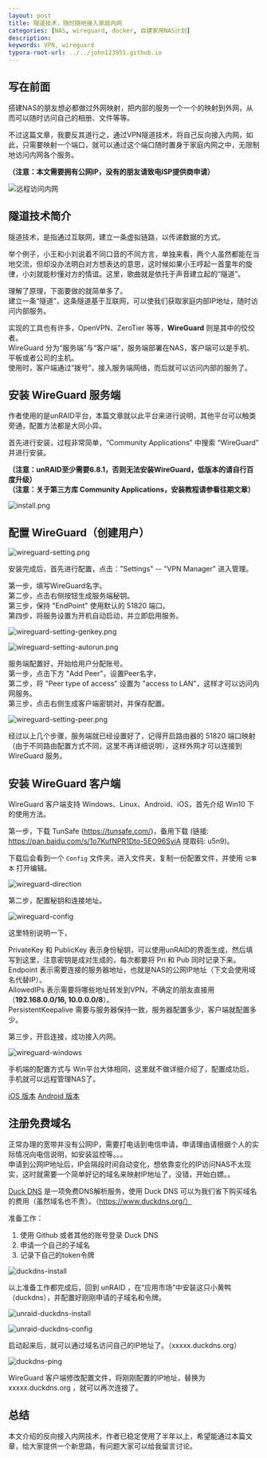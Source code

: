 ```yaml
---
layout: post
title: 隧道技术，随时随地接入家庭内网
categories: [NAS, wireguard, docker, 自建家用NAS计划]
description: 
keywords: VPN, wireguard
typora-root-url: ../../john123951.github.io
---
```


## 写在前面
搭建NAS的朋友想必都做过外网映射，把内部的服务一个一个的映射到外网，从而可以随时访问自己的相册、文件等等。

不过这篇文章，我要反其道行之，通过VPN隧道技术，将自己反向接入内网，如此，只需要映射一个端口，就可以通过这个端口随时置身于家庭内网之中，无限制地访问内网各个服务。

**（注意：本文需要拥有公网IP，没有的朋友请致电ISP提供商申请）**

![远程访问内网](/images/blog/2020-03-25-wireguard/wireguard-demo.png)


## 隧道技术简介
隧道技术，是指通过互联网，建立一条虚拟链路，以传递数据的方式。

举个例子，小王和小刘说着不同口音的不同方言，单独来看，两个人虽然都能在当地交流，但却没办法明白对方想表达的意思，这时候如果小王哼起一首童年的旋律，小刘就能秒懂对方的情谊。这里，歌曲就是依托于声音建立起的“隧道”。

理解了原理，下面要做的就简单多了。  
建立一条“隧道”，这条隧道基于互联网，可以使我们获取家庭内部IP地址，随时访问内部服务。

实现的工具也有许多，OpenVPN、ZeroTier 等等，**WireGuard** 则是其中的佼佼者。  
WireGuard 分为“服务端”与“客户端”，服务端部署在NAS，客户端可以是手机、平板或者公司的主机。  
使用时，客户端通过“拨号”，接入服务端网络，而后就可以访问内部的服务了。


## 安装 WireGuard 服务端
作者使用的是unRAID平台，本篇文章就以此平台来进行说明，其他平台可以触类旁通，配置方法都是大同小异。

首先进行安装，过程非常简单，“Community Applications” 中搜索 “WireGuard” 并进行安装。

**（注意：unRAID至少需要6.8.1，否则无法安装WireGuard，低版本的请自行百度升级）**  
**（注意：关于第三方库 Community Applications，安装教程请参看往期文章）**

![install.png](/images/blog/2020-03-25-wireguard/install.png)


## 配置 WireGuard（创建用户）

![wireguard-setting.png](/images/blog/2020-03-25-wireguard/wireguard-setting.png)

安装完成后，首先进行配置，点击："Settings" -- "VPN Manager" 进入管理。

第一步，填写WireGuard名字。  
第二步，点击右侧按钮生成服务端秘钥。  
第三步，保持 "EndPoint" 使用默认的 51820 端口。  
第四步，将服务设置为开机自动启动，并立即启用服务。

![wireguard-setting-genkey.png](/images/blog/2020-03-25-wireguard/wireguard-setting-genkey.png)

![wireguard-setting-autorun.png](/images/blog/2020-03-25-wireguard/wireguard-setting-autorun.png)

服务端配置好，开始给用户分配账号。  
第一步，点击下方 "Add Peer"，设置Peer名字，  
第二步，将 "Peer type of access" 设置为 "access to LAN"，这样才可以访问内网服务。  
第三步，点击右侧生成客户端密钥对，并保存配置。

![wireguard-setting-peer.png](/images/blog/2020-03-25-wireguard/wireguard-setting-peer.png)

经过以上几个步骤，服务端就已经设置好了，记得开启路由器的 51820 端口映射（由于不同路由配置方式不同，这里不再详细说明），这样外网才可以连接到 WireGuard 服务。


## 安装 WireGuard 客户端
WireGuard 客户端支持 Windows、Linux、Android、iOS，首先介绍 Win10 下的使用方法。

第一步，下载 TunSafe (https://tunsafe.com/)，备用下载 (链接: https://pan.baidu.com/s/1o7KufNPR1Dto-5EO96SyiA 提取码: u5n9)。

下载后会看到一个 `Config` 文件夹，进入文件夹，复制一份配置文件，并使用 `记事本` 打开编辑。

![wireguard-direction](/images/blog/2020-03-25-wireguard/wireguard-direction.png)

第二步，配置秘钥和连接地址。

![wireguard-config](/images/blog/2020-03-25-wireguard/wireguard-config.png)

这里特别说明一下，

PrivateKey 和 PublicKey 表示身份秘钥，可以使用unRAID的界面生成，然后填写到这里，注意密钥是成对生成的，每次都要将 Pri 和 Pub 同时记录下来。  
Endpoint 表示需要连接的服务器地址，也就是NAS的公网IP地址（下文会使用域名代替IP）。  
AllowedIPs 表示需要将哪些地址转发到VPN，不确定的朋友直接用（**192.168.0.0/16, 10.0.0.0/8**）。  
PersistentKeepalive 需要与服务器保持一致，服务器配置多少，客户端就配置多少。

第三步，开启连接，成功接入内网。

![wireguard-windows](/images/blog/2020-03-25-wireguard/wireguard-windows.png)

手机端的配置方式与 Win平台大体相同，这里就不做详细介绍了，配置成功后，手机就可以远程管理NAS了。

[iOS 版本](https://apps.apple.com/us/app/wireguard/id1441195209)
[Android 版本](https://play.google.com/store/apps/details?id=com.wireguard.android)


## 注册免费域名
正常办理的宽带并没有公网IP，需要打电话到电信申请，申请理由请根据个人的实际情况向电信说明，如安装监控等。。。  
申请到公网IP地址后，IP会隔段时间自动变化，想依靠变化的IP访问NAS不太现实，这时就需要一个简单好记的域名来映射IP地址了，没错，开始白嫖。。

[Duck DNS](https://www.duckdns.org/) 是一项免费DNS解析服务，使用 Duck DNS 可以为我们省下购买域名的费用（虽然域名也不贵）。（https://www.duckdns.org/）

准备工作：
1. 使用 Github 或者其他的账号登录 Duck DNS
2. 申请一个自己的子域名
3. 记录下自己的token令牌

![duckdns-install](/images/blog/2020-03-25-wireguard/duckdns-install.png)

以上准备工作都完成后，回到 unRAID ，在“应用市场”中安装这只小黄鸭（duckdns），并配置好刚刚申请的子域名和令牌。

![unraid-duckdns-install](/images/blog/2020-03-25-wireguard/unraid-duckdns-install.png)

![unraid-duckdns-config](/images/blog/2020-03-25-wireguard/unraid-duckdns-config.png)

启动起来后，就可以通过域名访问自己的IP地址了。（xxxxx.duckdns.org）

![duckdns-ping](/images/blog/2020-03-25-wireguard/duckdns-ping.png)

WireGuard 客户端修改配置文件，将刚刚配置的IP地址，替换为 xxxxx.duckdns.org ，就可以再次连接了。


## 总结
本文介绍的反向接入内网技术，作者已稳定使用了半年以上，希望能通过本篇文章，给大家提供一个新思路，有问题大家可以给我留言讨论。

